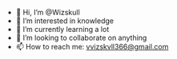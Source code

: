 - 👋 Hi, I’m @Wizskull
- 👀 I’m interested in knowledge
- 🌱 I’m currently learning a lot
- 💞️ I’m looking to collaborate on anything
- 📫 How to reach me: vvizskvll366@gmail.com

<!---
Wizskull/Wizskull is a ✨ special ✨ repository because its `README.md` (this file) appears on your GitHub profile.
You can click the Preview link to take a look at your changes.
--->
